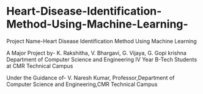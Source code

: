 # Heart-Disease-Identification-Method-Using-Machine-Learning-
Project Name-Heart Disease Identification Method Using Machine Learning

A Major Project by-
K. Rakshitha, V. Bhargavi, G. Vijaya, G. Gopi krishna
Department of Computer Science and Engineering
IV Year B-Tech Students at CMR Technical Campus

Under the Guidance of-
V. Naresh Kumar, Professor,Department of Computer Science and Engineering,CMR Technical Campus
